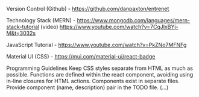 Version Control (Github) - https://github.com/danpaxton/entrenet

Technology Stack (MERN) - https://www.mongodb.com/languages/mern-stack-tutorial
(video) https://www.youtube.com/watch?v=7CqJlxBYj-M&t=3032s

JavaScript Tutorial - https://www.youtube.com/watch?v=PkZNo7MFNFg

Material UI (CSS) - https://mui.com/material-ui/react-badge

Programming Guidelines
Keep CSS styles separate from HTML as much as possible.
Functions are defined within the react component, avoiding using in-line closures for HTML actions.
Components exist in separate files.
Provide component (name, description) pair in the TODO file.
(...)
